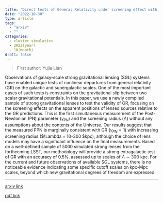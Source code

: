 ```yaml
---
title: "Direct tests of General Relativity under screening effect with galaxy-scale strong lensing systems"
date: "2022-10-30"
type: article
tags:
  - "arxiv"
  - ""
categories:
  - cluster simulation
  - 2022(year)
  - 10(month)
draft: false
---
```


> First author: Yujie Lian

 Observations of galaxy-scale strong gravitational lensing (SGL) systems have
enabled unique tests of nonlinear departures from general relativity (GR) on
the galactic and supergalactic scales. One of the most important cases of such
tests is constraints on the gravitational slip between two scalar gravitational
potentials. In this paper, we use a newly compiled sample of strong
gravitational lenses to test the validity of GR, focusing on the screening
effects on the apparent positions of lensed sources relative to the GR
predictions. This is the first simultaneous measurement of the Post-Newtonian
(PN) parameter ($\gamma_{PN}$) and the screening radius ($\Lambda$) without any
assumptions about the contents of the Universe. Our results suggest that the
measured PPN is marginally consistent with GR ($\gamma_{PN}=1$) with increasing
screening radius ($\Lambda = 10-300 $kpc), although the choice of lens models
may have a significant influence on the final measurements. Based on a
well-defined sample of 5000 simulated strong lenses from the forthcoming LSST,
our methodology will provide a strong extragalactic test of GR with an accuracy
of 0.5\%, assessed up to scales of $\Lambda \sim 300$ kpc. For the current and
future observations of available SGL systems, there is no noticeable evidence
indicating some specific cutoff scales on kpc-Mpc scales, beyond which new
gravitational degrees of freedom are expressed.

---
[arxiv link](http://arxiv.org/abs/2210.16752v1)

[pdf link](http://arxiv.org/pdf/2210.16752v1)